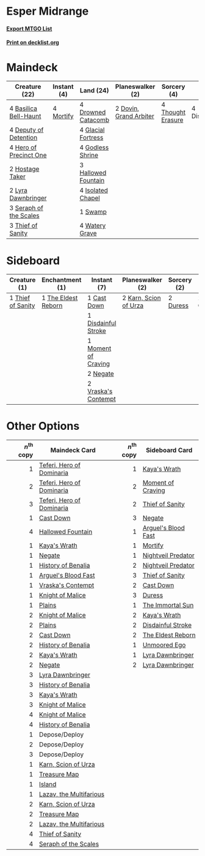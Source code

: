 # Esper Midrange

#### [Export MTGO List](../collection/Esper%20Midrange/Esper%20Midrange.txt)
#### [Print on decklist.org](http://decklist.org/?deckmain=4%09Basilica%20Bell-Haunt%0A4%09Deputy%20of%20Detention%0A4%09Discovery/Dispersal%0A2%09Dovin,%20Grand%20Arbiter%0A4%09Drowned%20Catacomb%0A4%09Glacial%20Fortress%0A4%09Godless%20Shrine%0A3%09Hallowed%20Fountain%0A4%09Hero%20of%20Precinct%20One%0A2%09Hostage%20Taker%0A4%09Isolated%20Chapel%0A2%09Lyra%20Dawnbringer%0A4%09Mortify%0A3%09Seraph%20of%20the%20Scales%0A1%09Swamp%0A3%09Thief%20of%20Sanity%0A4%09Thought%20Erasure%0A4%09Watery%20Grave&deckside=1%09Cast%20Down%0A2%09Consecrate/Consume%0A1%09Disdainful%20Stroke%0A2%09Duress%0A2%09Karn,%20Scion%20of%20Urza%0A1%09Moment%20of%20Craving%0A2%09Negate%0A1%09The%20Eldest%20Reborn%0A1%09Thief%20of%20Sanity%0A2%09Vraska's%20Contempt)
# Maindeck

|                                          Creature (22)                                          |                                    Instant (4)                                     |                                          Land (24)                                           |                                        Planeswalker (2)                                         |                                        Sorcery (4)                                         |     Unknown (4)     |
|-------------------------------------------------------------------------------------------------|------------------------------------------------------------------------------------|----------------------------------------------------------------------------------------------|-------------------------------------------------------------------------------------------------|--------------------------------------------------------------------------------------------|---------------------|
|4 [Basilica Bell-Haunt](http://gatherer.wizards.com/Pages/Card/Details.aspx?multiverseid=457300) |4 [Mortify](http://gatherer.wizards.com/Pages/Card/Details.aspx?multiverseid=420829)|4 [Drowned Catacomb](http://gatherer.wizards.com/Pages/Card/Details.aspx?multiverseid=430633) |2 [Dovin, Grand Arbiter](http://gatherer.wizards.com/Pages/Card/Details.aspx?multiverseid=457311)|4 [Thought Erasure](http://gatherer.wizards.com/Pages/Card/Details.aspx?multiverseid=452956)|4 Discovery/Dispersal|
|4 [Deputy of Detention](http://gatherer.wizards.com/Pages/Card/Details.aspx?multiverseid=457309) |                                                                                    |4 [Glacial Fortress](http://gatherer.wizards.com/Pages/Card/Details.aspx?multiverseid=435416) |                                                                                                 |                                                                                            |                     |
|4 [Hero of Precinct One](http://gatherer.wizards.com/Pages/Card/Details.aspx?multiverseid=457155)|                                                                                    |4 [Godless Shrine](http://gatherer.wizards.com/Pages/Card/Details.aspx?multiverseid=405099)   |                                                                                                 |                                                                                            |                     |
|2 [Hostage Taker](http://gatherer.wizards.com/Pages/Card/Details.aspx?multiverseid=435379)       |                                                                                    |3 [Hallowed Fountain](http://gatherer.wizards.com/Pages/Card/Details.aspx?multiverseid=405100)|                                                                                                 |                                                                                            |                     |
|2 [Lyra Dawnbringer](http://gatherer.wizards.com/Pages/Card/Details.aspx?multiverseid=442914)    |                                                                                    |4 [Isolated Chapel](http://gatherer.wizards.com/Pages/Card/Details.aspx?multiverseid=382189)  |                                                                                                 |                                                                                            |                     |
|3 [Seraph of the Scales](http://gatherer.wizards.com/Pages/Card/Details.aspx?multiverseid=457349)|                                                                                    |1 [Swamp](http://gatherer.wizards.com/Pages/Card/Details.aspx?multiverseid=439603)            |                                                                                                 |                                                                                            |                     |
|3 [Thief of Sanity](http://gatherer.wizards.com/Pages/Card/Details.aspx?multiverseid=452955)     |                                                                                    |4 [Watery Grave](http://gatherer.wizards.com/Pages/Card/Details.aspx?multiverseid=405114)     |                                                                                                 |                                                                                            |                     |


# Sideboard

|                                        Creature (1)                                        |                                       Enchantment (1)                                        |                                         Instant (7)                                          |                                        Planeswalker (2)                                        |                                    Sorcery (2)                                    |    Unknown (2)     |
|--------------------------------------------------------------------------------------------|----------------------------------------------------------------------------------------------|----------------------------------------------------------------------------------------------|------------------------------------------------------------------------------------------------|-----------------------------------------------------------------------------------|--------------------|
|1 [Thief of Sanity](http://gatherer.wizards.com/Pages/Card/Details.aspx?multiverseid=452955)|1 [The Eldest Reborn](http://gatherer.wizards.com/Pages/Card/Details.aspx?multiverseid=442978)|1 [Cast Down](http://gatherer.wizards.com/Pages/Card/Details.aspx?multiverseid=442969)        |2 [Karn, Scion of Urza](http://gatherer.wizards.com/Pages/Card/Details.aspx?multiverseid=442889)|2 [Duress](http://gatherer.wizards.com/Pages/Card/Details.aspx?multiverseid=270465)|2 Consecrate/Consume|
|                                                                                            |                                                                                              |1 [Disdainful Stroke](http://gatherer.wizards.com/Pages/Card/Details.aspx?multiverseid=446776)|                                                                                                |                                                                                   |                    |
|                                                                                            |                                                                                              |1 [Moment of Craving](http://gatherer.wizards.com/Pages/Card/Details.aspx?multiverseid=439736)|                                                                                                |                                                                                   |                    |
|                                                                                            |                                                                                              |2 [Negate](http://gatherer.wizards.com/Pages/Card/Details.aspx?multiverseid=447135)           |                                                                                                |                                                                                   |                    |
|                                                                                            |                                                                                              |2 [Vraska's Contempt](http://gatherer.wizards.com/Pages/Card/Details.aspx?multiverseid=435283)|                                                                                                |                                                                                   |                    |


# Other Options

|*n*<sup>th</sup> copy|                                           Maindeck Card                                            |*n*<sup>th</sup> copy|                                        Sideboard Card                                        |
|--------------------:|----------------------------------------------------------------------------------------------------|--------------------:|----------------------------------------------------------------------------------------------|
|                    1|[Teferi, Hero of Dominaria](http://gatherer.wizards.com/Pages/Card/Details.aspx?multiverseid=443095)|                    1|[Kaya's Wrath](http://gatherer.wizards.com/Pages/Card/Details.aspx?multiverseid=457331)       |
|                    2|[Teferi, Hero of Dominaria](http://gatherer.wizards.com/Pages/Card/Details.aspx?multiverseid=443095)|                    2|[Moment of Craving](http://gatherer.wizards.com/Pages/Card/Details.aspx?multiverseid=439736)  |
|                    3|[Teferi, Hero of Dominaria](http://gatherer.wizards.com/Pages/Card/Details.aspx?multiverseid=443095)|                    2|[Thief of Sanity](http://gatherer.wizards.com/Pages/Card/Details.aspx?multiverseid=452955)    |
|                    1|[Cast Down](http://gatherer.wizards.com/Pages/Card/Details.aspx?multiverseid=442969)                |                    3|[Negate](http://gatherer.wizards.com/Pages/Card/Details.aspx?multiverseid=447135)             |
|                    4|[Hallowed Fountain](http://gatherer.wizards.com/Pages/Card/Details.aspx?multiverseid=405100)        |                    1|[Arguel's Blood Fast](http://gatherer.wizards.com/Pages/Card/Details.aspx?multiverseid=439316)|
|                    1|[Kaya's Wrath](http://gatherer.wizards.com/Pages/Card/Details.aspx?multiverseid=457331)             |                    1|[Mortify](http://gatherer.wizards.com/Pages/Card/Details.aspx?multiverseid=420829)            |
|                    1|[Negate](http://gatherer.wizards.com/Pages/Card/Details.aspx?multiverseid=447135)                   |                    1|[Nightveil Predator](http://gatherer.wizards.com/Pages/Card/Details.aspx?multiverseid=452941) |
|                    1|[History of Benalia](http://gatherer.wizards.com/Pages/Card/Details.aspx?multiverseid=442909)       |                    2|[Nightveil Predator](http://gatherer.wizards.com/Pages/Card/Details.aspx?multiverseid=452941) |
|                    1|[Arguel's Blood Fast](http://gatherer.wizards.com/Pages/Card/Details.aspx?multiverseid=439316)      |                    3|[Thief of Sanity](http://gatherer.wizards.com/Pages/Card/Details.aspx?multiverseid=452955)    |
|                    1|[Vraska's Contempt](http://gatherer.wizards.com/Pages/Card/Details.aspx?multiverseid=435283)        |                    2|[Cast Down](http://gatherer.wizards.com/Pages/Card/Details.aspx?multiverseid=442969)          |
|                    1|[Knight of Malice](http://gatherer.wizards.com/Pages/Card/Details.aspx?multiverseid=442985)         |                    3|[Duress](http://gatherer.wizards.com/Pages/Card/Details.aspx?multiverseid=270465)             |
|                    1|[Plains](http://gatherer.wizards.com/Pages/Card/Details.aspx?multiverseid=439601)                   |                    1|[The Immortal Sun](http://gatherer.wizards.com/Pages/Card/Details.aspx?multiverseid=439844)   |
|                    2|[Knight of Malice](http://gatherer.wizards.com/Pages/Card/Details.aspx?multiverseid=442985)         |                    2|[Kaya's Wrath](http://gatherer.wizards.com/Pages/Card/Details.aspx?multiverseid=457331)       |
|                    2|[Plains](http://gatherer.wizards.com/Pages/Card/Details.aspx?multiverseid=439601)                   |                    2|[Disdainful Stroke](http://gatherer.wizards.com/Pages/Card/Details.aspx?multiverseid=446776)  |
|                    2|[Cast Down](http://gatherer.wizards.com/Pages/Card/Details.aspx?multiverseid=442969)                |                    2|[The Eldest Reborn](http://gatherer.wizards.com/Pages/Card/Details.aspx?multiverseid=442978)  |
|                    2|[History of Benalia](http://gatherer.wizards.com/Pages/Card/Details.aspx?multiverseid=442909)       |                    1|[Unmoored Ego](http://gatherer.wizards.com/Pages/Card/Details.aspx?multiverseid=452962)       |
|                    2|[Kaya's Wrath](http://gatherer.wizards.com/Pages/Card/Details.aspx?multiverseid=457331)             |                    1|[Lyra Dawnbringer](http://gatherer.wizards.com/Pages/Card/Details.aspx?multiverseid=442914)   |
|                    2|[Negate](http://gatherer.wizards.com/Pages/Card/Details.aspx?multiverseid=447135)                   |                    2|[Lyra Dawnbringer](http://gatherer.wizards.com/Pages/Card/Details.aspx?multiverseid=442914)   |
|                    3|[Lyra Dawnbringer](http://gatherer.wizards.com/Pages/Card/Details.aspx?multiverseid=442914)         |                     |                                                                                              |
|                    3|[History of Benalia](http://gatherer.wizards.com/Pages/Card/Details.aspx?multiverseid=442909)       |                     |                                                                                              |
|                    3|[Kaya's Wrath](http://gatherer.wizards.com/Pages/Card/Details.aspx?multiverseid=457331)             |                     |                                                                                              |
|                    3|[Knight of Malice](http://gatherer.wizards.com/Pages/Card/Details.aspx?multiverseid=442985)         |                     |                                                                                              |
|                    4|[Knight of Malice](http://gatherer.wizards.com/Pages/Card/Details.aspx?multiverseid=442985)         |                     |                                                                                              |
|                    4|[History of Benalia](http://gatherer.wizards.com/Pages/Card/Details.aspx?multiverseid=442909)       |                     |                                                                                              |
|                    1|Depose/Deploy                                                                                       |                     |                                                                                              |
|                    2|Depose/Deploy                                                                                       |                     |                                                                                              |
|                    3|Depose/Deploy                                                                                       |                     |                                                                                              |
|                    1|[Karn, Scion of Urza](http://gatherer.wizards.com/Pages/Card/Details.aspx?multiverseid=442889)      |                     |                                                                                              |
|                    1|[Treasure Map](http://gatherer.wizards.com/Pages/Card/Details.aspx?multiverseid=435410)             |                     |                                                                                              |
|                    1|[Island](http://gatherer.wizards.com/Pages/Card/Details.aspx?multiverseid=439602)                   |                     |                                                                                              |
|                    1|[Lazav, the Multifarious](http://gatherer.wizards.com/Pages/Card/Details.aspx?multiverseid=452934)  |                     |                                                                                              |
|                    2|[Karn, Scion of Urza](http://gatherer.wizards.com/Pages/Card/Details.aspx?multiverseid=442889)      |                     |                                                                                              |
|                    2|[Treasure Map](http://gatherer.wizards.com/Pages/Card/Details.aspx?multiverseid=435410)             |                     |                                                                                              |
|                    2|[Lazav, the Multifarious](http://gatherer.wizards.com/Pages/Card/Details.aspx?multiverseid=452934)  |                     |                                                                                              |
|                    4|[Thief of Sanity](http://gatherer.wizards.com/Pages/Card/Details.aspx?multiverseid=452955)          |                     |                                                                                              |
|                    4|[Seraph of the Scales](http://gatherer.wizards.com/Pages/Card/Details.aspx?multiverseid=457349)     |                     |                                                                                              |

